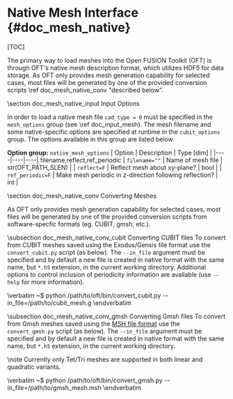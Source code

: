 Native Mesh Interface    {#doc_mesh_native}
====================

[TOC]

The primary way to load meshes into the Open FUSION Toolkit (OFT) is through OFT's native mesh
description format, which utilizes HDF5 for data storage. As OFT only provides mesh generation
capability for selected cases, most files will be generated by one of the provided conversion
scripts \ref doc_mesh_native_conv "described below".

\section doc_mesh_native_input Input Options

In order to load a native mesh file `cad_type = 0` must be specified in the `mesh_options` group
(see \ref doc_input_mesh). The mesh filename and some native-specific options are specified at runtime
in the `cubit_options` group. The options available in this group are listed below.

**Option group:** `native_mesh_options`
|  Option  |  Description  | Type [dim] |
|----|----|----|
filename,reflect,ref_periodic
| `filename=""`  | Name of mesh file | str(OFT_PATH_SLEN) |
| `reflect=F`    | Reflect mesh about xy-plane? | bool |
| `ref_periodic=F` | Make mesh periodic in z-direction following reflection? | int |

\section doc_mesh_native_conv Converting Meshes

As OFT only provides mesh generation capability for selected cases, most files will be generated
by one of the provided conversion scripts from software-specfic formats (eg. CUBIT, gmsh, etc.).

\subsection doc_mesh_native_conv_cubit Converting CUBIT files
To convert from CUBIT meshes saved using the Exodus/Gensis file format use the `convert_cubit.py` script
(as below). The `--in_file` argument must be specified and by default a new file is created in native
format with the same name, but `*.h5` extension, in the current working directory. Additional options
to control inclusion of periodicity information are available (use `--help` for more information).

\verbatim
~$ python /path/to/oft/bin/convert_cubit.py --in_file=/path/to/cubit_mesh.g
\endverbatim

\subsection doc_mesh_native_conv_gmsh Converting Gmsh files
To convert from Gmsh meshes saved using the [MSH file format](https://gmsh.info/doc/texinfo/gmsh.html#MSH-file-format)
use the `convert_gmsh.py` script (as below). The `--in_file` argument must be specified and by default a new file is created in native
format with the same name, but `*.h5` extension, in the current working directory.

\note Currently only Tet/Tri meshes are supported in both linear and quadratic variants.

\verbatim
~$ python /path/to/oft/bin/convert_gmsh.py --in_file=/path/to/gmsh_mesh.msh
\endverbatim
